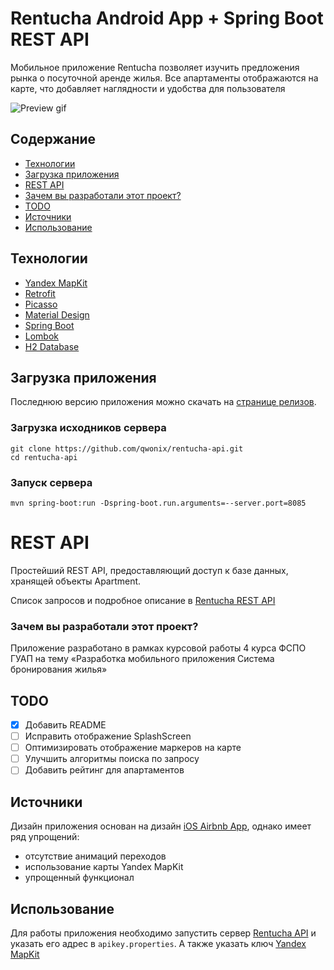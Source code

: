 # Rentucha Android App + Spring Boot REST API

Мобильное приложение Rentucha позволяет изучить предложения рынка о посуточной аренде жилья. Все
апартаменты отображаются на карте, что добавляет наглядности и удобства для пользователя

![Preview gif](docs/preview.gif "Пример работы")

## Содержание

- [Технологии](#технологии)
- [Загрузка приложения](#загрузка-приложения)
- [REST API](#rest-api)
- [Зачем вы разработали этот проект?](#зачем-вы-разработали-этот-проект)
- [TODO](#todo)
- [Источники](#источники)
- [Использование](#использование)

## Технологии

* [Yandex MapKit](https://yandex.ru/dev/maps/mapkit)
* [Retrofit](https://square.github.io/retrofit/)
* [Picasso](https://square.github.io/picasso/)
* [Material Design](https://m2.material.io/develop/android)
* [Spring Boot](https://spring.io/)
* [Lombok](https://projectlombok.org/)
* [H2 Database](https://www.h2database.com/)

## Загрузка приложения

Последнюю версию приложения можно скачать на [странице релизов](https://github.com/qwonix/rentucha/releases).

### Загрузка исходников сервера

```shell
git clone https://github.com/qwonix/rentucha-api.git
cd rentucha-api
```

### Запуск сервера

```shell
mvn spring-boot:run -Dspring-boot.run.arguments=--server.port=8085
```

# REST API

Простейший REST API, предоставляющий доступ к базе данных,
хранящей объекты Apartment.

Список запросов и подробное описание в [Rentucha REST API](rentucha-api/README.md)

### Зачем вы разработали этот проект?

Приложение разработано в рамках курсовой работы 4 курса ФСПО ГУАП на тему «Разработка мобильного
приложения Система бронирования жилья»

## TODO

- [x] Добавить README
- [ ] Исправить отображение SplashScreen
- [ ] Оптимизировать отображение маркеров на карте
- [ ] Улучшить алгоритмы поиска по запросу
- [ ] Добавить рейтинг для апартаментов

## Источники

Дизайн приложения основан на
дизайн [iOS Airbnb App](https://apps.apple.com/ru/app/airbnb/id401626263), однако имеет ряд
упрощений:

* отсутствие анимаций переходов
* использование карты Yandex MapKit
* упрощенный функционал

## Использование

Для работы приложения необходимо запустить
сервер [Rentucha API](https://github.com/qwonix/rentucha-api)
и указать его адрес в `apikey.properties`. А также указать
ключ [Yandex MapKit](https://developer.tech.yandex.ru/services/)
